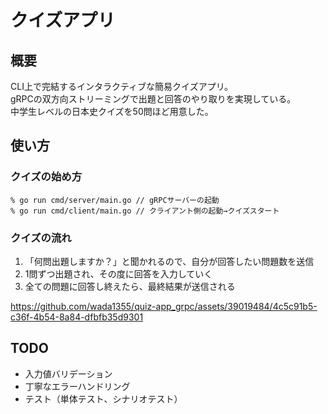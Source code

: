 # クイズアプリ

## 概要
CLI上で完結するインタラクティブな簡易クイズアプリ。  
gRPCの双方向ストリーミングで出題と回答のやり取りを実現している。  
中学生レベルの日本史クイズを50問ほど用意した。  

## 使い方

### クイズの始め方
```
% go run cmd/server/main.go // gRPCサーバーの起動
% go run cmd/client/main.go // クライアント側の起動→クイズスタート

```

### クイズの流れ
1. 「何問出題しますか？」と聞かれるので、自分が回答したい問題数を送信
2. 1問ずつ出題され、その度に回答を入力していく
3. 全ての問題に回答し終えたら、最終結果が送信される

https://github.com/wada1355/quiz-app_grpc/assets/39019484/4c5c91b5-c36f-4b54-8a84-dfbfb35d9301

## TODO
- 入力値バリデーション
- 丁寧なエラーハンドリング
- テスト（単体テスト、シナリオテスト）
